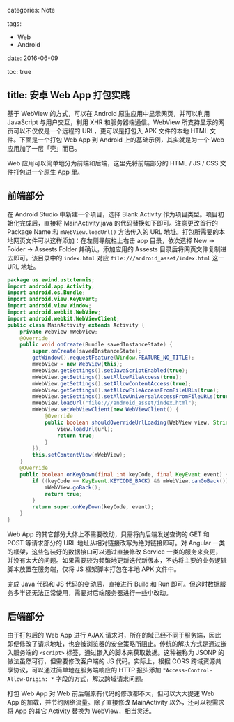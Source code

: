 categories: Note

tags:

- Web
- Android

date:  2016-06-09

toc: true

title: 安卓 Web App 打包实践
---

基于 WebView 的方式，可以在 Android 原生应用中显示网页，并可以利用 JavaScript 与用户交互，利用 XHR 和服务器端通信。WebView 所支持显示的网页可以不仅仅是一个远程的 URL，更可以是打包入 APK 文件的本地 HTML 文件。<!--more-->下面是一个打包 Web App 到 Android 上的基础示例，其实就是为一个 Web 应用加了一层「壳」而已。

Web 应用可以简单地分为前端和后端，这里先将前端部分的 HTML / JS / CSS 文件打包进一个原生 App 里。

## 前端部分
在 Android Studio 中新建一个项目，选择 Blank Activity 作为项目类型。项目初始化完成后，直接将 MainActivity.java 的代码替换如下即可。注意更改首行的 Package Name 和 `mWebView.loadUrl()` 方法传入的 URL 地址。打包所需要的本地网页文件可以这样添加：在左侧导航栏上右击 app 目录，依次选择 New -> Folder -> Assests Folder 并确认，添加应用的 Assests 目录后将网页文件复制进去即可。该目录中的 `index.html` 对应 `file:///android_asset/index.html` 这一 URL 地址。

``` java
package us.ewind.ustctennis;
import android.app.Activity;
import android.os.Bundle;
import android.view.KeyEvent;
import android.view.Window;
import android.webkit.WebView;
import android.webkit.WebViewClient;
public class MainActivity extends Activity {
    private WebView mWebView;
    @Override
    public void onCreate(Bundle savedInstanceState) {
        super.onCreate(savedInstanceState);
        getWindow().requestFeature(Window.FEATURE_NO_TITLE);
        mWebView = new WebView(this);
        mWebView.getSettings().setJavaScriptEnabled(true);
        mWebView.getSettings().setAllowFileAccess(true);
        mWebView.getSettings().setAllowContentAccess(true);
        mWebView.getSettings().setAllowFileAccessFromFileURLs(true);
        mWebView.getSettings().setAllowUniversalAccessFromFileURLs(true);
        mWebView.loadUrl("file:///android_asset/index.html");
        mWebView.setWebViewClient(new WebViewClient() {
            @Override
            public boolean shouldOverrideUrlLoading(WebView view, String url) {
                view.loadUrl(url);
                return true;
            }
        });
        this.setContentView(mWebView);
    }
    @Override
    public boolean onKeyDown(final int keyCode, final KeyEvent event) {
        if ((keyCode == KeyEvent.KEYCODE_BACK) && mWebView.canGoBack()) {
            mWebView.goBack();
            return true;
        }
        return super.onKeyDown(keyCode, event);
    }
}
```

Web App 的其它部分大体上不需要改动，只需将向后端发送查询的 GET 和 POST 等请求部分的 URL 地址从相对链接改写为绝对链接即可。对 Angular 一类的框架，这些包装好的数据接口可以通过直接修改 Service 一类的服务来变更，并没有太大的问题。如果需要较为频繁地更新迭代新版本，不妨将主要的业务逻辑脚本放置在服务端，仅将 JS 框架脚本打包在本地 APK 文件中。

完成 Java 代码和 JS 代码的变动后，直接进行 Build 和 Run 即可。但这时数据服务多半还无法正常使用，需要对后端服务器进行一些小改动。


## 后端部分
由于打包后的 Web App 进行 AJAX 请求时，所在的域已经不同于服务端，因此即便修改了请求地址，也会被浏览器的安全策略所阻止。传统的解决方式是通过嵌入服务端的 `<script>` 标签，通过嵌入的脚本来获取数据。这种被称为 JSONP 的做法虽然可行，但需要修改客户端的 JS 代码。实际上，根据 CORS 跨域资源共享协议，可以通过简单地在服务端响应的 HTTP 报头添加 `"Access-Control-Allow-Origin: *` 字段的方式，解决跨域请求问题。

打包 Web App 对 Web 前后端原有代码的修改都不大，但可以大大提速 Web App 的加载，并节约网络流量。除了直接修改 MainActivity 以外，还可以视需求将 App 的其它 Activity 替换为 WebView，相当灵活。
